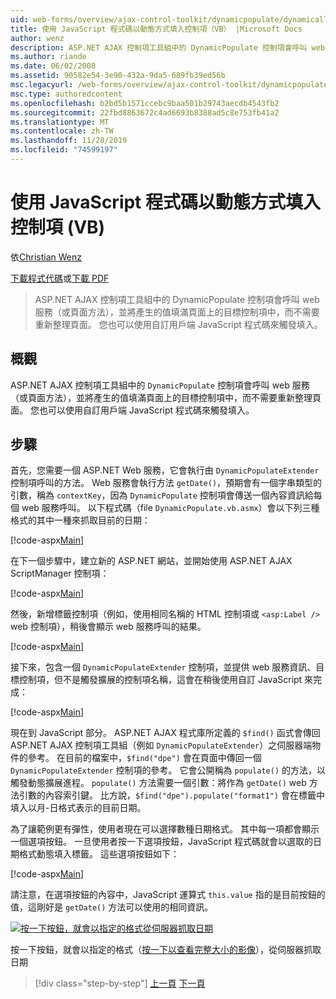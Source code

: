 ```yaml
---
uid: web-forms/overview/ajax-control-toolkit/dynamicpopulate/dynamically-populating-a-control-using-javascript-code-vb
title: 使用 JavaScript 程式碼以動態方式填入控制項（VB） |Microsoft Docs
author: wenz
description: ASP.NET AJAX 控制項工具組中的 DynamicPopulate 控制項會呼叫 web 服務（或頁面方法），並將產生的值填滿至 t ... 的目標控制項
ms.author: riande
ms.date: 06/02/2008
ms.assetid: 90582e54-3e90-432a-9da5-689fb39ed56b
msc.legacyurl: /web-forms/overview/ajax-control-toolkit/dynamicpopulate/dynamically-populating-a-control-using-javascript-code-vb
msc.type: authoredcontent
ms.openlocfilehash: b2bd5b1571ccebc9baa501b29743aecdb4543fb2
ms.sourcegitcommit: 22fbd8863672c4ad6693b8388ad5c8e753fb41a2
ms.translationtype: MT
ms.contentlocale: zh-TW
ms.lasthandoff: 11/28/2019
ms.locfileid: "74599197"
---
```

# <a name="dynamically-populating-a-control-using-javascript-code-vb"></a>使用 JavaScript 程式碼以動態方式填入控制項 (VB)

依[Christian Wenz](https://github.com/wenz)

[下載程式代碼](https://download.microsoft.com/download/d/8/f/d8f2f6f9-1b7c-46ad-9252-e1fc81bdea3e/dynamicpopulate1.vb.zip)或[下載 PDF](https://download.microsoft.com/download/b/6/a/b6ae89ee-df69-4c87-9bfb-ad1eb2b23373/dynamicpopulate1VB.pdf)

> ASP.NET AJAX 控制項工具組中的 DynamicPopulate 控制項會呼叫 web 服務（或頁面方法），並將產生的值填滿頁面上的目標控制項中，而不需要重新整理頁面。 您也可以使用自訂用戶端 JavaScript 程式碼來觸發填入。

## <a name="overview"></a>概觀

ASP.NET AJAX 控制項工具組中的 `DynamicPopulate` 控制項會呼叫 web 服務（或頁面方法），並將產生的值填滿頁面上的目標控制項中，而不需要重新整理頁面。 您也可以使用自訂用戶端 JavaScript 程式碼來觸發填入。

## <a name="steps"></a>步驟

首先，您需要一個 ASP.NET Web 服務，它會執行由 `DynamicPopulateExtender` 控制項呼叫的方法。 Web 服務會執行方法 `getDate()`，預期會有一個字串類型的引數，稱為 `contextKey`，因為 `DynamicPopulate` 控制項會傳送一個內容資訊給每個 web 服務呼叫。 以下程式碼（file `DynamicPopulate.vb.asmx`）會以下列三種格式的其中一種來抓取目前的日期：

[!code-aspx[Main](dynamically-populating-a-control-using-javascript-code-vb/samples/sample1.aspx)]

在下一個步驟中，建立新的 ASP.NET 網站，並開始使用 ASP.NET AJAX ScriptManager 控制項：

[!code-aspx[Main](dynamically-populating-a-control-using-javascript-code-vb/samples/sample2.aspx)]

然後，新增標籤控制項（例如，使用相同名稱的 HTML 控制項或 `<asp:Label />` web 控制項），稍後會顯示 web 服務呼叫的結果。

[!code-aspx[Main](dynamically-populating-a-control-using-javascript-code-vb/samples/sample3.aspx)]

接下來，包含一個 `DynamicPopulateExtender` 控制項，並提供 web 服務資訊、目標控制項，但不是觸發擴展的控制項名稱，這會在稍後使用自訂 JavaScript 來完成：

[!code-aspx[Main](dynamically-populating-a-control-using-javascript-code-vb/samples/sample4.aspx)]

現在到 JavaScript 部分。 ASP.NET AJAX 程式庫所定義的 `$find()` 函式會傳回 ASP.NET AJAX 控制項工具組（例如 `DynamicPopulateExtender`）之伺服器端物件的參考。 在目前的檔案中，`$find("dpe")` 會在頁面中傳回一個 `DynamicPopulateExtender` 控制項的參考。 它會公開稱為 `populate()` 的方法，以觸發動態擴展進程。 `populate()` 方法需要一個引數：將作為 `getDate()` web 方法引數的內容索引鍵。 比方說，`$find("dpe").populate("format1")` 會在標籤中填入以月-日格式表示的目前日期。

為了讓範例更有彈性，使用者現在可以選擇數種日期格式。 其中每一項都會顯示一個選項按鈕。 一旦使用者按一下選項按鈕，JavaScript 程式碼就會以選取的日期格式動態填入標籤。 這些選項按鈕如下：

[!code-aspx[Main](dynamically-populating-a-control-using-javascript-code-vb/samples/sample5.aspx)]

請注意，在選項按鈕的內容中，JavaScript 運算式 `this.value` 指的是目前按鈕的值，這剛好是 `getDate()` 方法可以使用的相同資訊。

[![按一下按鈕，就會以指定的格式從伺服器抓取日期](dynamically-populating-a-control-using-javascript-code-vb/_static/image2.png)](dynamically-populating-a-control-using-javascript-code-vb/_static/image1.png)

按一下按鈕，就會以指定的格式（[按一下以查看完整大小的影像](dynamically-populating-a-control-using-javascript-code-vb/_static/image3.png)），從伺服器抓取日期

> [!div class="step-by-step"]
> [上一頁](dynamically-populating-a-control-vb.md)
> [下一頁](using-dynamicpopulate-with-a-user-control-and-javascript-vb.md)
